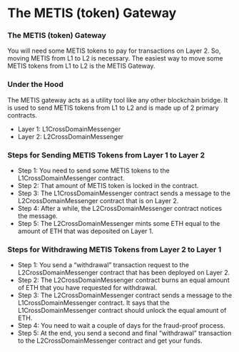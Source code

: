 # The METIS (token) Gateway

### The METIS (token) Gateway <a href="#_kujzp4pgsvkw" id="_kujzp4pgsvkw"></a>

You will need some METIS tokens to pay for transactions on Layer 2. So, moving METIS from L1 to L2 is necessary. The easiest way to move some METIS tokens from L1 to L2 is the METIS Gateway.

### Under the Hood <a href="#_l5ydtjw6l9ki" id="_l5ydtjw6l9ki"></a>

The METIS gateway acts as a utility tool like any other blockchain bridge. It is used to send METIS tokens from L1 to L2 and is made up of 2 primary contracts.

* Layer 1: L1CrossDomainMessenger
* Layer 2: L2CrossDomainMessenger

### Steps for Sending METIS Tokens from Layer 1 to Layer 2 <a href="#_4cqm9i2aeh2l" id="_4cqm9i2aeh2l"></a>

* Step 1: You need to send some METIS tokens to the L1CrossDomainMessenger contract.
* Step 2: That amount of METIS token is locked in the contract.
* Step 3: The L1CrossDomainMessenger contract sends a message to the L2CrossDomainMessenger contract that is on Layer 2.
* Step 4: After a while, the L2CrossDomainMessenger contract notices the message.
* Step 5: The L2CrossDomainMessenger mints some ETH equal to the amount of ETH that was deposited on Layer 1.

### Steps for Withdrawing METIS Tokens from Layer 2 to Layer 1 <a href="#_6guc9sxks5ml" id="_6guc9sxks5ml"></a>

* Step 1: You send a “withdrawal” transaction request to the L2CrossDomainMessenger contract that has been deployed on Layer 2.
* Step 2: The L2CrossDomainMessenger contract burns an equal amount of ETH that you have requested for withdrawal.
* Step 3: The L2CrossDomainMessenger contract sends a message to the L1CrossDomainMessenger contract. It says that the L1CrossDomainMessenger contract should unlock the equal amount of ETH.
* Step 4: You need to wait a couple of days for the fraud-proof process.
* Step 5: At the end, you send a second and final “withdrawal” transaction to the L2CrossDomainMessenger contract and get your funds.
